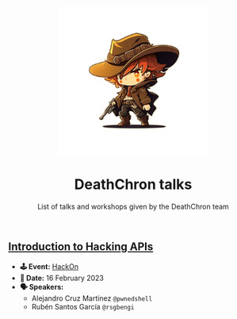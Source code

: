 <p align="center">
  <a href="#">
    <img src=".github/img/logo.png" alt="Logo" width="300" height="300">
  </a>
  <h1 align="center">DeathChron talks</h1>
  <p align="center">
    List of talks and workshops given by the DeathChron team
  </p>
</p>
<br>

## [Introduction to Hacking APIs](Introduction%20to%20Hacking%20APIs)

- **🕹️ Event:** [HackOn](www.hackon.es)
- **📅 Date:** 16 February 2023
- **🗣️ Speakers:** 
  - Alejandro Cruz Martínez `@pwnedshell`
  - Rubén Santos García `@rsgbengi`
